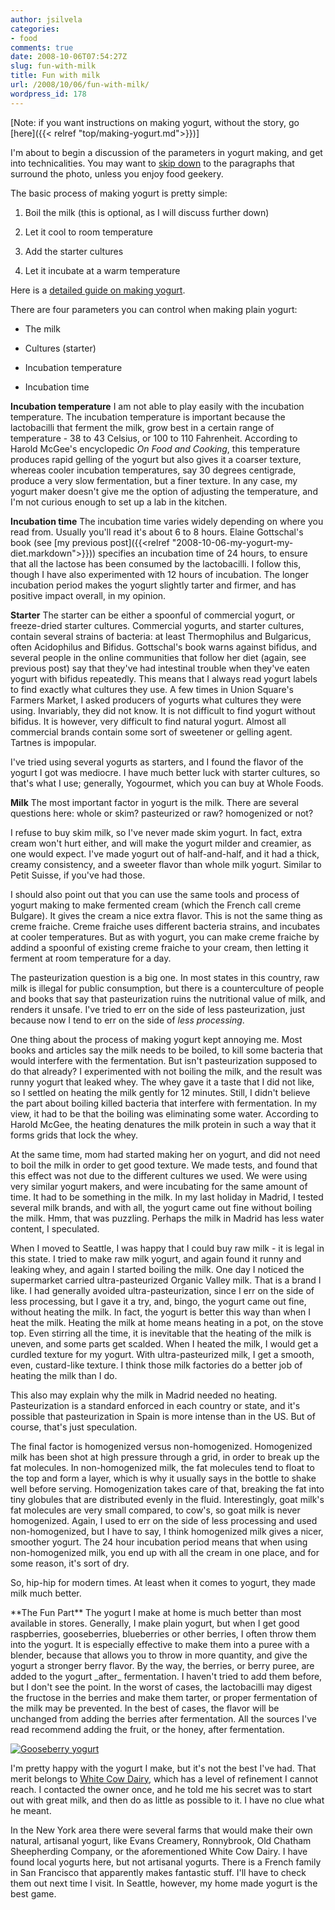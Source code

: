 ```yaml
---
author: jsilvela
categories:
- food
comments: true
date: 2008-10-06T07:54:27Z
slug: fun-with-milk
title: Fun with milk
url: /2008/10/06/fun-with-milk/
wordpress_id: 178
---
```


[Note: if you want instructions on making yogurt, without the story, go 
[here]({{< relref "top/making-yogurt.md">}})]

I'm about to begin a discussion of the parameters in yogurt making, and get into technicalities. You may want to [skip down](#fun) to the paragraphs that surround the photo, unless you enjoy food geekery.

The basic process of making yogurt is pretty simple:



	
  1. Boil the milk (this is optional, as I will discuss further down)

	
  2. Let it cool to room temperature

	
  3. Add the starter cultures

	
  4. Let it incubate at a warm temperature


Here is a [detailed guide on making yogurt](http://www.breakingtheviciouscycle.info/beginners_guide/yoghurt/yog_pict_guide.htm).

There are four parameters you can control when making plain yogurt:



	
  * The milk

	
  * Cultures (starter)

	
  * Incubation temperature

	
  * Incubation time


**Incubation temperature**
I am not able to play easily with the incubation temperature. The incubation temperature is important because the lactobacilli that ferment the milk, grow best in a certain range of temperature - 38 to 43 Celsius, or 100 to 110 Fahrenheit. According to Harold McGee's encyclopedic _On Food and Cooking_, this temperature produces rapid gelling of the yogurt but also gives it a coarser texture, whereas cooler incubation temperatures, say 30 degrees centigrade, produce a very slow fermentation, but a finer texture.
In any case, my yogurt maker doesn't give me the option of adjusting the temperature, and I'm not curious enough to set up a lab in the kitchen.

**Incubation time**
The incubation time varies widely depending on where you read from. Usually you'll read it's about 6 to 8 hours. Elaine Gottschal's book (see [my previous post]({{<relref "2008-10-06-my-yogurt-my-diet.markdown">}})) specifies an incubation time of 24 hours, to ensure that all the lactose has been consumed by the lactobacilli. I follow this, though I have also experimented with 12 hours of incubation. The longer incubation period makes the yogurt slightly tarter and firmer, and has positive impact overall, in my opinion.

**Starter**
The starter can be either a spoonful of commercial yogurt, or freeze-dried starter cultures. Commercial yogurts, and starter cultures, contain several strains of bacteria: at least Thermophilus and Bulgaricus, often Acidophilus and Bifidus. Gottschal's book warns against bifidus, and several people in the online communities that follow her diet (again, see previous post) say that they've had intestinal trouble when they've eaten yogurt with bifidus repeatedly.
This means that I always read yogurt labels to find exactly what cultures they use. A few times in Union Square's Farmers Market, I asked producers of yogurts what cultures they were using. Invariably, they did not know. It is not difficult to find yogurt without bifidus. It is however, very difficult to find natural yogurt. Almost all commercial brands contain some sort of sweetener or gelling agent. Tartnes is impopular.

I've tried using several yogurts as starters, and I found the flavor of the yogurt I got was mediocre. I have much better luck with starter cultures, so that's what I use; generally, Yogourmet, which you can buy at Whole Foods.

**Milk**
The most important factor in yogurt is the milk. There are several questions here: whole or skim? pasteurized or raw? homogenized or not?

I refuse to buy skim milk, so I've never made skim yogurt. In fact, extra cream won't hurt either, and will make the yogurt milder and creamier, as one would expect. I've made yogurt out of half-and-half, and it had a thick, creamy consistency, and a sweeter flavor than whole milk yogurt. Similar to Petit Suisse, if you've had those.

I should also point out that you can use the same tools and process of yogurt making to make fermented cream (which the French call creme Bulgare). It gives the cream a nice extra flavor. This is not the same thing as creme fraiche. Creme fraiche uses different bacteria strains, and incubates at cooler temperatures. But as with yogurt, you can make creme fraiche by addind a spoonful of existing creme fraiche to your cream, then letting it ferment at room temperature for a day.

The pasteurization question is a big one. In most states in this country, raw milk is illegal for public consumption, but there is a counterculture of people and books that say that pasteurization ruins the nutritional value of milk, and renders it unsafe. I've tried to err on the side of less pasteurization, just because now I tend to err on the side of _less processing_.

One thing about the process of making yogurt kept annoying me. Most books and articles say the milk needs to be boiled, to kill some bacteria that would interfere with the fermentation. But isn't pasteurization supposed to do that already? I experimented with not boiling the milk, and the result was runny yogurt that leaked whey. The whey gave it a taste that I did not like, so I settled on heating the milk gently for 12 minutes. Still, I didn't believe the part about boiling killed bacteria that interfere with fermentation. In my view, it had to be that the boiling was eliminating some water. According to Harold McGee, the heating denatures the milk protein in such a way that it forms grids that lock the whey.

At the same time, mom had started making her on yogurt, and did not need to boil the milk in order to get good texture. We made tests, and found that this effect was not due to the different cultures we used. We were using very similar yogurt makers, and were incubating for the same amount of time. It had to be something in the milk. In my last holiday in Madrid, I tested several milk brands, and with all, the yogurt came out fine without boiling the milk.
Hmm, that was puzzling. Perhaps the milk in Madrid has less water content, I speculated.

When I moved to Seattle, I was happy that I could buy raw milk - it is legal in this state. I tried to make raw milk yogurt, and again found it runny and leaking whey, and again I started boiling the milk. One day I noticed the supermarket carried ultra-pasteurized Organic Valley milk. That is a brand I like. I had generally avoided ultra-pasteurization, since I err on the side of less processing, but I gave it a try, and, bingo, the yogurt came out fine, without heating the milk.
In fact, the yogurt is better this way than when I heat the milk. Heating the milk at home means heating in a pot, on the stove top. Even stirring all the time, it is inevitable that the heating of the milk is uneven, and some parts get scalded. When I heated the milk, I would get a curdled texture for my yogurt. With ultra-pasteurized milk, I get a smooth, even, custard-like texture. I think those milk factories do a better job of heating the milk than I do.

This also may explain why the milk in Madrid needed no heating. Pasteurization is a standard enforced in each country or state, and it's possible that pasteurization in Spain is more intense than in the US. But of course, that's just speculation.

The final factor is homogenized versus non-homogenized. Homogenized milk has been shot at high pressure through a grid, in order to break up the fat molecules. In non-homogenized milk, the fat molecules tend to float to the top and form a layer, which is why it usually says in the bottle to shake well before serving. Homogenization takes care of that, breaking the fat into tiny globules that are distributed evenly in the fluid. Interestingly, goat milk's fat molecules are very small compared, to cow's, so goat milk is never homogenized.
Again, I used to err on the side of less processing and used non-homogenized, but I have to say, I think homogenized milk gives a nicer, smoother yogurt. The 24 hour incubation period means that when using non-homogenized milk, you end up with all the cream in one place, and for some reason, it's sort of dry.

So, hip-hip for modern times. At least when it comes to yogurt, they made milk much better.

<div id="fun"></div>
**The Fun Part**
The yogurt I make at home is much better than most available in stores. Generally, I make plain yogurt, but when I get good raspberries, gooseberries, blueberries or other berries, I often throw them into the yogurt. It is especially effective to make them into a puree with a blender, because that allows you to throw in more quantity, and give the yogurt a stronger berry flavor. By the way, the berries, or berry puree, are added to the yogurt _after_ fermentation. I haven't tried to add them before, but I don't see the point. In the worst of cases, the lactobacilli may digest the fructose in the berries and make them tarter, or proper fermentation of the milk may be prevented. In the best of cases, the flavor will be unchanged from adding the berries after fermentation. All the sources I've read recommend adding the fruit, or the honey, after fermentation.

[![Gooseberry yogurt](http://jsilvela.smugmug.com/photos/357476092_onseo-S.jpg)](http://jsilvela.smugmug.com/photos/357476092_onseo-XL.jpg)

I'm pretty happy with the yogurt I make, but it's not the best I've had. That merit belongs to [White Cow Dairy](http://www.whitecowdairy.com/wcd/White_Cow_Dairy.html), which has a level of refinement I cannot reach. I contacted the owner once, and he told me his secret was to start out with great milk, and then do as little as possible to it. I have no clue what he meant.

In the New York area there were several farms that would make their own natural, artisanal yogurt, like Evans Creamery, Ronnybrook,  Old Chatham Sheepherding Company, or the aforementioned White Cow Dairy. I have found local yogurts here, but not artisanal yogurts. There is a French family in San Francisco that apparently makes fantastic stuff. I'll have to check them out next time I visit. In Seattle, however, my home made yogurt is the best game.
